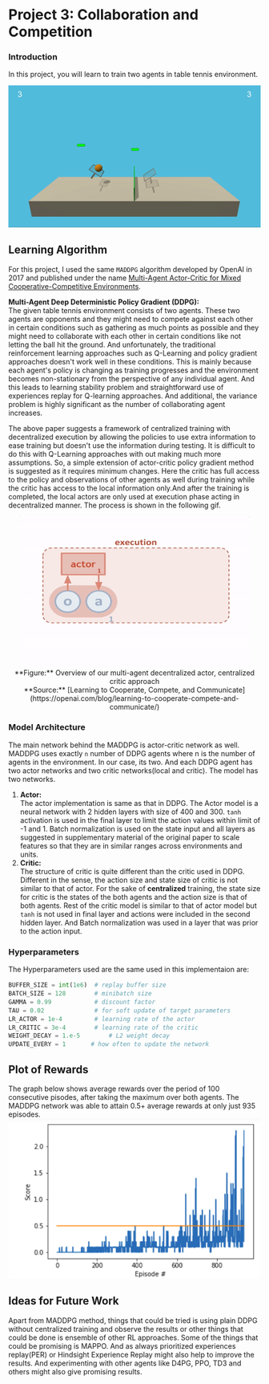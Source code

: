 # Project 3: Collaboration and Competition

### Introduction

In this project, you will learn to train two agents in table tennis environment.   

![Trained Agent](./Images/tennis.gif)

## Learning Algorithm
For this project, I used the same `MADDPG` algorithm developed by OpenAI in 2017 and published  under the name [Multi-Agent Actor-Critic for Mixed Cooperative-Competitive Environments](https://arxiv.org/pdf/1706.02275.pdf).

**Multi-Agent Deep Deterministic Policy Gradient (DDPG):**<br/>
The given table tennis environment consists of two agents. These two agents are opponents and they might need to compete against each other in certain conditions such as gathering as much points as possible and they might need to collaborate with each other in certain conditions like not letting the ball hit the ground. And unfortunately, the traditional reinforcement learning approaches such as Q-Learning and policy gradient approaches doesn't work well in these conditions. This is mainly because each agent's policy is changing as training progresses and the environment becomes non-stationary from the perspective of any individual agent. And this leads to learning stability problem and straightforward use of experiences replay for Q-learning approaches. And additional, the variance problem is highly significant as the number of collaborating agent increases.

The above paper suggests a framework of centralized training with decentralized execution by allowing the policies to use extra information to ease training but doesn't use the information during testing. It is difficult to do this with Q-Learning approaches with out making much more assumptions. So, a simple extension of actor-critic policy gradient method is suggested as it requires minimum changes. Here the critic has full access to the policy and observations of other agents as well during training while the critic has access to the local information only.And after the training  is completed, the local actors are only used at execution phase acting in decentralized manner. The process is shown in the following gif.
<!-- ![MADDPG](./Images/maddpg.gif) -->
<p align="center">
  <img width="460" height="300" src="./Images/maddpg.gif"><br/>
  **Figure:** Overview of our multi-agent decentralized actor, centralized critic approach <br/>
  **Source:** [Learning to Cooperate, Compete, and Communicate](https://openai.com/blog/learning-to-cooperate-compete-and-communicate/)
</p>

### Model Architecture
The main network behind the MADDPG is actor-critic network as well. MADDPG uses exactly `n` number of DDPG agents where n is the number of agents in the environment. In our case, its two. And each DDPG agent has two actor networks and two critic networks(local and critic).
The model has two networks.
1. **Actor:**<br/>
    The actor implementation is same as that in DDPG.
    The Actor model is a neural network with 2 hidden layers with size of 400 and 300. `tanh` activation is used in the final layer to limit the action values within limit of -1 and 1. Batch normalization is used on the state input and all layers as suggested in supplementary material of the original paper to scale features so that they are in similar ranges across environments and units.
2. **Critic:**<br/>
    The structure of critic is quite different than the critic used in DDPG. Different in the sense, the action size and state size of critic is not similar to that of actor. For the sake of **centralized** training, the state size for critic is the states of the both agents and the action size is that of both agents. Rest of the critic model is similar to that of actor model but `tanh` is not used in final layer and actions were included in the second hidden layer. And Batch normalization was used in a layer that was prior to the action input.

### Hyperparameters
The Hyperparameters used are the same used in this implementaion are:
```python
BUFFER_SIZE = int(1e6)  # replay buffer size
BATCH_SIZE = 128        # minibatch size
GAMMA = 0.99            # discount factor
TAU = 0.02              # for soft update of target parameters
LR_ACTOR = 1e-4         # learning rate of the actor
LR_CRITIC = 3e-4        # learning rate of the critic
WEIGHT_DECAY = 1.e-5        # L2 weight decay
UPDATE_EVERY = 1       # how often to update the network
```
## Plot of Rewards
The graph below shows average rewards over the period of 100 consecutive pisodes, after taking the maximum over both agents. The MADDPG network was able to attain 0.5+ average rewards at only just 935 episodes.
![avg_reward](./Images/average_max_reward.png)

## Ideas for Future Work
Apart from MADDPG method, things that could be tried is using plain DDPG without centralized training and observe the results or other things that could be done is ensemble of other RL approaches. Some of the things that could be promising is MAPPO. And as always prioritized experiences replay(PER) or Hindsight Experience Replay might also help to improve the results. And experimenting with other agents like D4PG, PPO, TD3 and others might also give promising results.

